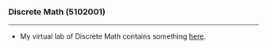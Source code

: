 ### Discrete Math (5102001)
---

- My virtual lab of Discrete Math contains something [here](https://github.com/gcpeixoto/ipynb-lab-matematica-discreta).
